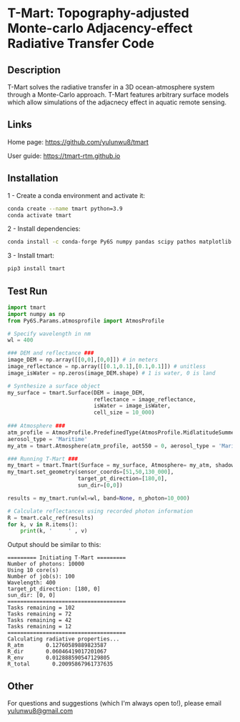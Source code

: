 # T-Mart: Topography-adjusted Monte-carlo Adjacency-effect Radiative Transfer Code

## Description 

T-Mart solves the radiative transfer in a 3D ocean-atmosphere system through a Monte-Carlo approach. T-Mart features arbitrary surface models which allow simulations of the adjacnecy effect in aquatic remote sensing. 


## Links


Home page: <a href="https://github.com/yulunwu8/tmart" target="_blank">https://github.com/yulunwu8/tmart</a>

User guide: <a href="https://tmart-rtm.github.io" target="_blank">https://tmart-rtm.github.io</a>

## Installation 

1 - Create a conda environment and activate it: 

```bash
conda create --name tmart python=3.9
conda activate tmart
```

2 - Install dependencies: 

```bash
conda install -c conda-forge Py6S numpy pandas scipy pathos matplotlib
```

3 - Install tmart: 

```bash
pip3 install tmart
```

## Test Run

```python
import tmart
import numpy as np
from Py6S.Params.atmosprofile import AtmosProfile

# Specify wavelength in nm
wl = 400

### DEM and reflectance ###
image_DEM = np.array([[0,0],[0,0]]) # in meters
image_reflectance = np.array([[0.1,0.1],[0.1,0.1]]) # unitless     
image_isWater = np.zeros(image_DEM.shape) # 1 is water, 0 is land

# Synthesize a surface object
my_surface = tmart.Surface(DEM = image_DEM,
                           reflectance = image_reflectance,
                           isWater = image_isWater,
                           cell_size = 10_000)  
                               
### Atmosphere ###
atm_profile = AtmosProfile.PredefinedType(AtmosProfile.MidlatitudeSummer) 
aerosol_type = 'Maritime'  
my_atm = tmart.Atmosphere(atm_profile, aot550 = 0, aerosol_type = 'Maritime'  )

### Running T-Mart ###
my_tmart = tmart.Tmart(Surface = my_surface, Atmosphere= my_atm, shadow=False)
my_tmart.set_geometry(sensor_coords=[51,50,130_000], 
                      target_pt_direction=[180,0],
                      sun_dir=[0,0])

results = my_tmart.run(wl=wl, band=None, n_photon=10_000)

# Calculate reflectances using recorded photon information 
R = tmart.calc_ref(results)
for k, v in R.items():
    print(k, '     ' , v)

```

Output should be similar to this: 

```
========= Initiating T-Mart =========
Number of photons: 10000
Using 10 core(s)
Number of job(s): 100
Wavelength: 400
target_pt_direction: [180, 0]
sun_dir: [0, 0]
=====================================
Tasks remaining = 102
Tasks remaining = 72
Tasks remaining = 42
Tasks remaining = 12
=====================================
Calculating radiative properties...
R_atm       0.12760589889823587
R_dir       0.06046419017201067
R_env       0.012888590547129805
R_total       0.20095867961737635

```



## Other


For questions and suggestions (which I'm always open to!), please email [yulunwu8@gmail.com](mailto:yulunwu8@gmail.com)
